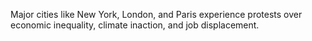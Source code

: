 Major cities like New York, London, and Paris experience protests over economic inequality, climate inaction, and job displacement.
